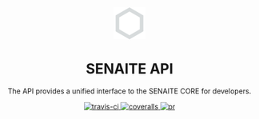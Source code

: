 <div align="center">

  <a href="https://github.com/senaite/senaite.api">
    <img src="static/logo.png" alt="senaite.photoimporter" height="64" />
  </a>
  <h1>SENAITE API</h1>

  <p>The API provides a unified interface to the SENAITE CORE for developers.</p>


  <div>
    <a href="https://travis-ci.org/senaite/senaite.api">
      <img src="https://img.shields.io/travis/senaite/senaite.api.svg?style=flat-square" alt="travis-ci" />
    </a>
    <a href="https://coveralls.io/github/senaite/senaite.api">
      <img src="https://img.shields.io/coveralls/senaite/senaite.api/master.svg" alt="coveralls" />
    </a>
    <a href="#">
      <img src="https://img.shields.io/badge/PRs-welcome-brightgreen.svg?style=flat-square" alt="pr" />
    </a>
  </div>
</div>
